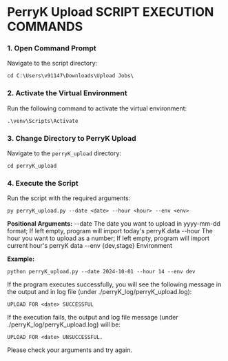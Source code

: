 # PerryK Upload SCRIPT EXECUTION COMMANDS

### 1. Open Command Prompt 
Navigate to the script directory:
```
cd C:\Users\v91147\Downloads\Upload Jobs\
```

### 2. Activate the Virtual Environment
Run the following command to activate the virtual environment:
```
.\venv\Scripts\Activate
```

### 3. Change Directory to PerryK Upload
Navigate to the `perryK_upload` directory:
```
cd perryK_upload
```

### 4. Execute the Script
Run the script with the required arguments:
```
py perryK_upload.py --date <date> --hour <hour> --env <env>
```

**Positional Arguments:**
  --date  The date you want to upload in yyyy-mm-dd format; If left empty, program will import today's perryK data
  --hour      The hour you want to upload as a number; If left empty, program will import current hour's perryK data
  --env {dev,stage}    Environment

**Example:**
```
python perryK_upload.py --date 2024-10-01 --hour 14 --env dev
```

If the program executes successfully, you will see the following message in the output and in log file (under ./perryK_log/perryK_upload.log):
```
UPLOAD FOR <date> SUCCESSFUL
```

If the execution fails, the output and log file message (under ./perryK_log/perryK_upload.log) will be:
```
UPLOAD FOR <date> UNSUCCESSFUL. 
```
Please check your arguments and try again.